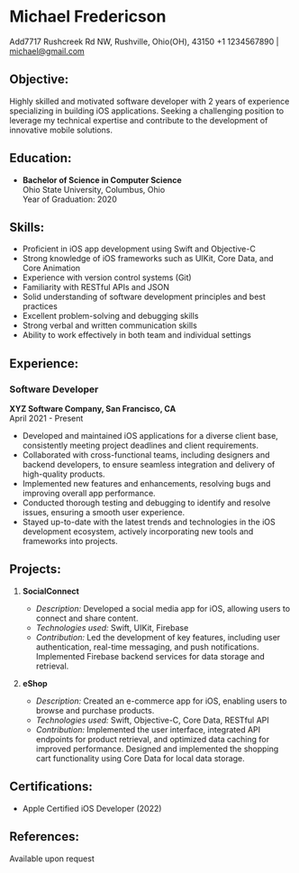 # Michael Fredericson
Add7717 Rushcreek Rd NW, Rushville, Ohio(OH), 43150
+1 1234567890 | michael@gmail.com

## Objective:
Highly skilled and motivated software developer with 2 years of experience specializing in building iOS applications. Seeking a challenging position to leverage my technical expertise and contribute to the development of innovative mobile solutions.

## Education:
- **Bachelor of Science in Computer Science**  
  Ohio State University, Columbus, Ohio  
  Year of Graduation: 2020

## Skills:
- Proficient in iOS app development using Swift and Objective-C
- Strong knowledge of iOS frameworks such as UIKit, Core Data, and Core Animation
- Experience with version control systems (Git)
- Familiarity with RESTful APIs and JSON
- Solid understanding of software development principles and best practices
- Excellent problem-solving and debugging skills
- Strong verbal and written communication skills
- Ability to work effectively in both team and individual settings

## Experience:
### Software Developer  
**XYZ Software Company, San Francisco, CA**  
April 2021 - Present

- Developed and maintained iOS applications for a diverse client base, consistently meeting project deadlines and client requirements.
- Collaborated with cross-functional teams, including designers and backend developers, to ensure seamless integration and delivery of high-quality products.
- Implemented new features and enhancements, resolving bugs and improving overall app performance.
- Conducted thorough testing and debugging to identify and resolve issues, ensuring a smooth user experience.
- Stayed up-to-date with the latest trends and technologies in the iOS development ecosystem, actively incorporating new tools and frameworks into projects.

## Projects:
1. **SocialConnect**
   - *Description:* Developed a social media app for iOS, allowing users to connect and share content.
   - *Technologies used:* Swift, UIKit, Firebase
   - *Contribution:* Led the development of key features, including user authentication, real-time messaging, and push notifications. Implemented Firebase backend services for data storage and retrieval.

2. **eShop**
   - *Description:* Created an e-commerce app for iOS, enabling users to browse and purchase products.
   - *Technologies used:* Swift, Objective-C, Core Data, RESTful API
   - *Contribution:* Implemented the user interface, integrated API endpoints for product retrieval, and optimized data caching for improved performance. Designed and implemented the shopping cart functionality using Core Data for local data storage.

## Certifications:
- Apple Certified iOS Developer (2022)

## References:
Available upon request